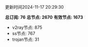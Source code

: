 更新时间2024-11-17 20:29:30

**总订阅: 76**
**总节点: 2670**
**有效节点: 1673**
- v2ray节点: 875
- ss节点: 767
- trojan节点: 31
